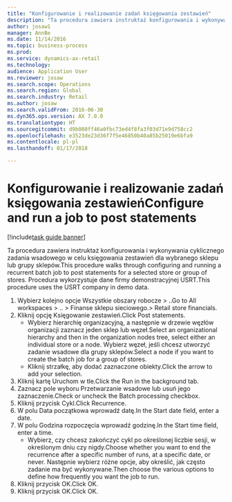 ```yaml
--- 
title: "Konfigurowanie i realizowanie zadań księgowania zestawień"
description: "Ta procedura zawiera instruktaż konfigurowania i wykonywania cyklicznego zadania wsadowego w celu księgowania zestawień dla wybranego sklepu lub grupy sklepów."
author: josaw1
manager: AnnBe
ms.date: 11/14/2016
ms.topic: business-process
ms.prod: 
ms.service: dynamics-ax-retail
ms.technology: 
audience: Application User
ms.reviewer: josaw
ms.search.scope: Operations
ms.search.region: Global
ms.search.industry: Retail
ms.author: josaw
ms.search.validFrom: 2016-06-30
ms.dyn365.ops.version: AX 7.0.0
ms.translationtype: HT
ms.sourcegitcommit: d9b080ff46a0fbc73ed4f8fa3f03d71e9d758cc2
ms.openlocfilehash: e3523de23d36f7f5e46850b40a85b25019e6bfa9
ms.contentlocale: pl-pl
ms.lasthandoff: 01/17/2018

---
```

# <a name="configure-and-run-a-job-to-post-statements"></a><span data-ttu-id="891af-103">Konfigurowanie i realizowanie zadań księgowania zestawień</span><span class="sxs-lookup"><span data-stu-id="891af-103">Configure and run a job to post statements</span></span>

[!include[task guide banner](../includes/task-guide-banner.md)]

<span data-ttu-id="891af-104">Ta procedura zawiera instruktaż konfigurowania i wykonywania cyklicznego zadania wsadowego w celu księgowania zestawień dla wybranego sklepu lub grupy sklepów.</span><span class="sxs-lookup"><span data-stu-id="891af-104">This procedure walks through configuring and running a recurrent batch job to post statements for a selected store or group of stores.</span></span> <span data-ttu-id="891af-105">Procedura wykorzystuje dane firmy demonstracyjnej USRT.</span><span class="sxs-lookup"><span data-stu-id="891af-105">This procedure uses the USRT company in demo data.</span></span>

1. <span data-ttu-id="891af-106">Wybierz kolejno opcje Wszystkie obszary robocze > ..</span><span class="sxs-lookup"><span data-stu-id="891af-106">Go to All workspaces > ..</span></span> <span data-ttu-id="891af-107">> Finanse sklepu sieciowego.</span><span class="sxs-lookup"><span data-stu-id="891af-107">> Retail store financials.</span></span>
2. <span data-ttu-id="891af-108">Kliknij opcję Księgowanie zestawień.</span><span class="sxs-lookup"><span data-stu-id="891af-108">Click Post statements.</span></span>
    * <span data-ttu-id="891af-109">Wybierz hierarchię organizacyjną, a następnie w drzewie węzłów organizacji zaznacz jeden sklep lub węzeł.</span><span class="sxs-lookup"><span data-stu-id="891af-109">Select an organizational hierarchy and then in the organization nodes tree, select either an individual store or a node.</span></span> <span data-ttu-id="891af-110">Wybierz węzeł, jeśli chcesz utworzyć zadanie wsadowe dla grupy sklepów.</span><span class="sxs-lookup"><span data-stu-id="891af-110">Select a node if you want to create the batch job for a group of stores.</span></span>  
    * <span data-ttu-id="891af-111">Kliknij strzałkę, aby dodać zaznaczone obiekty.</span><span class="sxs-lookup"><span data-stu-id="891af-111">Click the arrow to add your selection.</span></span>  
3. <span data-ttu-id="891af-112">Kliknij kartę Uruchom w tle.</span><span class="sxs-lookup"><span data-stu-id="891af-112">Click the Run in the background tab.</span></span>
4. <span data-ttu-id="891af-113">Zaznacz pole wyboru Przetwarzanie wsadowe lub usuń jego zaznaczenie.</span><span class="sxs-lookup"><span data-stu-id="891af-113">Check or uncheck the Batch processing checkbox.</span></span>
5. <span data-ttu-id="891af-114">Kliknij przycisk Cykl.</span><span class="sxs-lookup"><span data-stu-id="891af-114">Click Recurrence.</span></span>
6. <span data-ttu-id="891af-115">W polu Data początkowa wprowadź datę.</span><span class="sxs-lookup"><span data-stu-id="891af-115">In the Start date field, enter a date.</span></span>
7. <span data-ttu-id="891af-116">W polu Godzina rozpoczęcia wprowadź godzinę.</span><span class="sxs-lookup"><span data-stu-id="891af-116">In the Start time field, enter a time.</span></span>
    * <span data-ttu-id="891af-117">Wybierz, czy chcesz zakończyć cykl po określonej liczbie sesji, w określonym dniu czy nigdy.</span><span class="sxs-lookup"><span data-stu-id="891af-117">Choose whether you want to end the recurrence after a specific number of runs, at a specific date, or never.</span></span> <span data-ttu-id="891af-118">Następnie wybierz różne opcje, aby określić, jak często zadanie ma być wykonywane.</span><span class="sxs-lookup"><span data-stu-id="891af-118">Then choose the various options to define how frequently you want the job to run.</span></span>  
8. <span data-ttu-id="891af-119">Kliknij przycisk OK.</span><span class="sxs-lookup"><span data-stu-id="891af-119">Click OK.</span></span>
9. <span data-ttu-id="891af-120">Kliknij przycisk OK.</span><span class="sxs-lookup"><span data-stu-id="891af-120">Click OK.</span></span>


